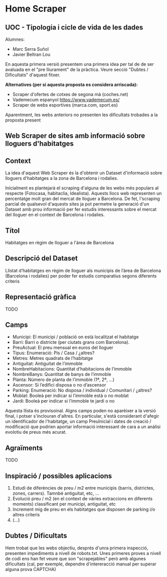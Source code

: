 # Home Scraper 
## UOC - Tipologia i cicle de vida de les dades
Alumnes:
- Marc Serra Suñol
- Javier Beltran Lou

En aquesta primera versió presentem una primera idea per tal de de ser avaluada en el "pre lliurament" de la pràctica. Veure secció "Dubtes / Dificultats"
d'aquest fitxer.

**Alternatives (per si aquesta proposta es considera arriscada):**
- Scraper d'ofertes de cotxes de segona mà (coches.net)
- Vademecum espanyol https://www.vademecum.es/
- Scraper de webs esportives (marca.com, sport.es) 

Aparentment, les webs anteriors no presenten les dificultats trobades a la proposta present

## Web Scraper de sites amb informació sobre lloguers d'habitatges
## Context
La idea d'aquest Web Scraper és la d'obtenir un Dataset d'informació sobre lloguers d'habitatges a la zona de Barcelona i rodalies.

Inicialment es plantejarà el scraping d'alguna de les webs més populars al respecte (Fotocasa, habitaclia, Idealista). 
Aquests llocs web representen un percentatge molt gran del mercat de lloguer a Barcelona. De fet, 
l'scraping parcial de qualsevol d'aquests sites ja pot permetre la generació d'un Dataset amb prou informació 
per fer estudis interessants sobre el mercat del lloguer en el context de Barcelona i rodalies.

## Títol
Habitatges en règim de lloguer a l'àrea de Barcelona

## Descripció del Dataset
Llistat d’habitatges en règim de lloguer als municipis de l’àrea de Barcelona (Barcelona i rodalies) 
per poder fer estudis comparatius segons diferents criteris

## Representació gràfica
TODO

## Camps

- Municipi: El municipi / població on està localitzat el habitatge
- Barri: Barri o districte (per ciutats grans com Barcelona).
- PreuActual: El preu mensual en euros del lloguer
- Tipus: Enumeració: Pis / Casa / ¿altres?
- Metres: Metres quadrats de l’habitatge
- Antiguitat: Antiguitat de l’immoble
- NombreHabitacions: Quantitat d’habitacions de l’immoble
- NombreBanys: Quantitat de banys de l’immoble
- Planta: Número de planta de l’immoble (1ª, 2ª, ...)
- Ascensor: Si l’edifici disposa o no d’ascensor
- Parking: Enumeració: No disposa / individual / Comunitari / ¿altres?
- Moblat: Booleà per indicar si l’immoble està o no moblat
- Jardi: Booleà per indicar si l’immoble te jardi o no

Aquesta llista és provisoinal. Algns camps poden no aparèixer a la versió final, i potser s'inclouran d'altres. En particular, s'està considerant
d'afegir un identificador de l'habitatge, un camp PreuInicial i dates de creació / modificació que podrien aportar informació interessant de cara 
a un anàlisi evolotiu de preus més acurat.

## Agraïments
TODO

## Inspiració / possibles aplicacions
1. Estudi de diferències de preu / m2 entre municipis (barris, districtes, zones, carrers). Tamnbé antiguitat, etc, ...
2. Evolució preu / m2 (en el context de vàries extraccions en diferents moments) classificant per municipi, antiguitat, etc
3. Increment mig de preu en els habitatges que disposen de parking i/o altres criteris
4. (...)

## Dubtes / Dificultats
Hem trobat que les webs objectiu, després d'unra primera inspecció, presenten impediments a nivell de robots.txt. Unes primeres proves a nivell de codi
ens han fet veure que son "scrapejables" però amb algunes dificultats (cal, per exemple, dependre d'intereracció manual per superar alguna prova CAPTCHA)





 


